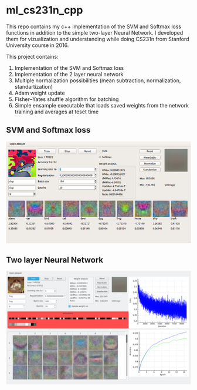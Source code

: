 # ml_cs231n_cpp

This repo contains my c++ implementation of the SVM and Softmax loss functions in addition to the simple two-layer Neural Network.
I developed them for vizualization and understanding while doing CS231n from Stanford University course in 2016.

This project contains:

1. Implementation of the SVM and Softmax loss
2. Implementation of the 2 layer neural network
3. Multiple normalization possibilities (mean subtraction, normalization, standartization)
4. Adam weight update
5. Fisher–Yates shuffle algorithm for batching
6. Simple ensample executable that loads saved weights from the network training and averages at teset time

## SVM and Softmax loss
![svmandsoftmaxloss](https://github.com/Logrus/ml_cs231n_cpp/raw/master/images/svm_softmax_viz.png)

## Two layer Neural Network
![twolayernetwork](https://github.com/Logrus/ml_cs231n_cpp/raw/master/images/two_layer_nn_viz.png)
